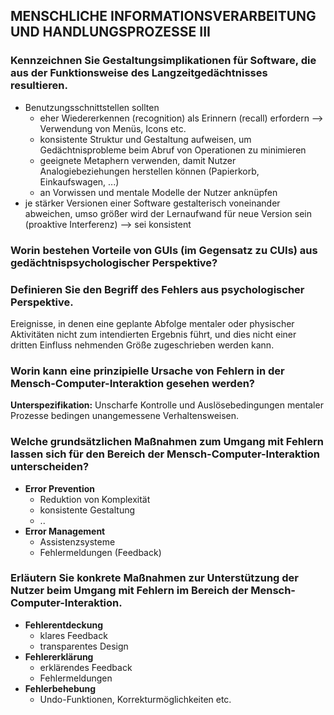 ## MENSCHLICHE INFORMATIONSVERARBEITUNG UND HANDLUNGSPROZESSE III

### Kennzeichnen Sie Gestaltungsimplikationen für Software, die aus der Funktionsweise des Langzeitgedächtnisses resultieren.
- Benutzungsschnittstellen sollten
    - eher Wiedererkennen (recognition) als Erinnern (recall) erfordern --> Verwendung von Menüs, Icons etc.
    - konsistente Struktur und Gestaltung aufweisen, um Gedächtnisprobleme beim Abruf von Operationen zu minimieren
    - geeignete Metaphern verwenden, damit Nutzer Analogiebeziehungen herstellen können (Papierkorb, Einkaufswagen, ...)
    - an Vorwissen und mentale Modelle der Nutzer anknüpfen
- je stärker Versionen einer Software gestalterisch voneinander abweichen, umso größer wird der Lernaufwand für neue Version sein (proaktive Interferenz) --> sei konsistent

### Worin bestehen Vorteile von GUIs (im Gegensatz zu CUIs) aus gedächtnispsychologischer Perspektive?

### Definieren Sie den Begriff des Fehlers aus psychologischer Perspektive.
Ereignisse, in denen eine geplante Abfolge mentaler oder physischer Aktivitäten nicht zum intendierten Ergebnis führt, und dies nicht einer dritten Einfluss nehmenden Größe zugeschrieben werden kann.

### Worin kann eine prinzipielle Ursache von Fehlern in der Mensch-Computer-Interaktion gesehen werden?
**Unterspezifikation:** Unscharfe Kontrolle und Auslösebedingungen mentaler Prozesse bedingen unangemessene Verhaltensweisen.

### Welche grundsätzlichen Maßnahmen zum Umgang mit Fehlern lassen sich für den Bereich der Mensch-Computer-Interaktion unterscheiden?
- **Error Prevention**
    - Reduktion von Komplexität
    - konsistente Gestaltung
    - ..
- **Error Management**
    - Assistenzsysteme
    - Fehlermeldungen (Feedback)

### Erläutern Sie konkrete Maßnahmen zur Unterstützung der Nutzer beim Umgang mit Fehlern im Bereich der Mensch-Computer-Interaktion.
- **Fehlerentdeckung**
    - klares Feedback
    - transparentes Design
- **Fehlererklärung**
    - erklärendes Feedback
    - Fehlermeldungen
- **Fehlerbehebung**
    - Undo-Funktionen, Korrekturmöglichkeiten etc.
